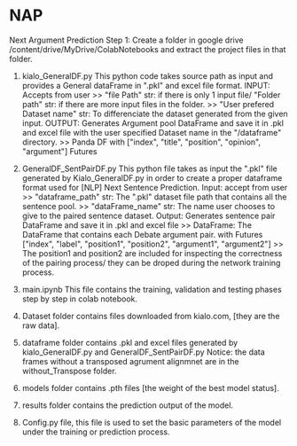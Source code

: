 # NAP
Next Argument Prediction
Step 1: Create a folder in google drive /content/drive/MyDrive/ColabNotebooks and extract the project files in that folder.
1. kialo_GeneralDF.py
   This python code takes source path as input and provides a General dataFrame in ".pkl" and excel file format.
	INPUT: Accepts from user
      	>> "file Path" str: if there is only 1 input file/
		   "Folder path" str: if there are more input files in the folder.
      	>> "User prefered Dataset name" str: To differenciate the dataset generated from the given input.
	OUTPUT: Generates Argument pool DataFrame and save it in .pkl and excel file 
		  with the user specified Dataset name in the "/dataframe" directory.
      	>> Panda DF with ["index", "title", "position", "opinion", "argument"] Futures

2. GeneralDF_SentPairDF.py
   This python file takes as input the ".pkl" file generated by Kialo_GeneralDF.py in order to 
   create a proper dataframe format used for [NLP] Next Sentence Prediction.
	Input: accept from user
		>> "dataframe_path" str: The ".pkl" dataset file path that contains all the sentence pool.
		>> "dataFrame_name" str: The name user chooses to give to the paired sentence dataset.
	Output: Generates sentence pair DataFrame and save it in .pkl and excel file 
		>> DataFrame: The DataFrame that contains each Debate argument pair.
		   with Futures ["index", "label", "position1", "position2", "argument1", "argument2"]
		>> The position1 and position2 are included for inspecting the correctness of the pairing process/
		   they can be droped during the network training process.
3. main.ipynb
	This file contains the training, validation and testing phases step by step in colab notebook.
4. Dataset folder contains files downloaded from kialo.com, [they are the raw data].
5. dataframe folder contains .pkl and excel files generated by kialo_GeneralDF.py and GeneralDF_SentPairDF.py
    Notice: the data frames without a transposed agrument alignmnet are in the without_Transpose folder.
6. models folder contains .pth files [the weight of the best model status].
7. results folder contains the prediction output of the model.
8. Config.py file, this file is used to set the basic parameters of the model under the training or prediction process.
 
	
